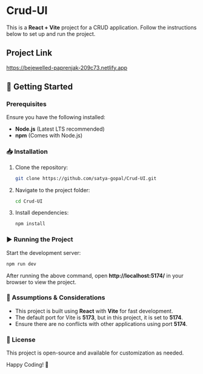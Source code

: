 
# Crud-UI

This is a **React + Vite** project for a CRUD application. Follow the instructions below to set up and run the project.

## Project Link 

https://bejewelled-paprenjak-209c73.netlify.app

## 🚀 Getting Started

### Prerequisites
Ensure you have the following installed:
- **Node.js** (Latest LTS recommended)
- **npm** (Comes with Node.js)

### 📥 Installation
1. Clone the repository:
   ```sh
   git clone https://github.com/satya-gopal/Crud-UI.git
   ```
2. Navigate to the project folder:
   ```sh
   cd Crud-UI
   ```
3. Install dependencies:
   ```sh
   npm install
   ```

### ▶️ Running the Project
Start the development server:
```sh
npm run dev
```
After running the above command, open **http://localhost:5174/** in your browser to view the project.

### 📌 Assumptions & Considerations
- This project is built using **React** with **Vite** for fast development.
- The default port for Vite is **5173**, but in this project, it is set to **5174**.
- Ensure there are no conflicts with other applications using port **5174**.

### 📜 License
This project is open-source and available for customization as needed.

Happy Coding! 🚀

